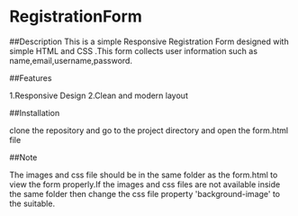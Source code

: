 # RegistrationForm

##Description
This is a simple Responsive Registration Form designed with simple HTML and CSS .This form collects user information such as name,email,username,password.

##Features

1.Responsive Design
2.Clean and modern layout

##Installation

clone the repository and go to the project directory and open the form.html file 

##Note

The images and css file should be in the same folder as the form.html to view the form properly.If the images and css files are not available inside the same folder then change the css file property 'background-image' to the suitable.
